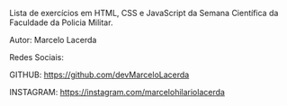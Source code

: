 Lista de exercícios em HTML, CSS e JavaScript da Semana Científica da Faculdade da Policia Militar.

Autor: Marcelo Lacerda

Redes Sociais: 

GITHUB: https://github.com/devMarceloLacerda

INSTAGRAM: https://instagram.com/marcelohilariolacerda
